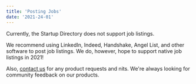 ```yaml
---
title: 'Posting Jobs'
date: '2021-24-01'
---
```


Currently, the Startup Directory does not support job listings.

We recommend using LinkedIn, Indeed, Handshake, Angel List, and other software to post job listings. We do, however, hope to support native job listings in 2021!


Also, [contact us](mailto:team@founders.illinois.edu) for any product requests and nits. We're always looking for community feedback on our products.